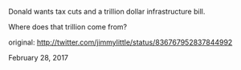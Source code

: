 Donald wants tax cuts and a trillion dollar infrastructure bill. 

Where does that trillion come from? 

original: http://twitter.com/jimmylittle/status/836767952837844992 

February 28, 2017